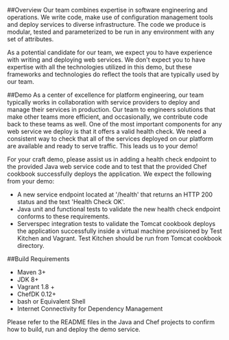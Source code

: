 ##Overview
Our team combines expertise in software engineering and operations. We write code, make use of configuration management tools and deploy services to diverse infrastructure. The code we produce is modular, tested and parameterized to be run in any environment with any set of attributes.

As a potential candidate for our team, we expect you to have experience with writing and deploying web services. We don't expect you to have expertise with all the technologies utilized in this demo, but these frameworks and technologies do reflect the tools that are typically used by our team.

##Demo
As a center of excellence for platform engineering, our team typically works in collaboration with service providers to deploy and manage their services in production. Our team to engineers solutions that make other teams more efficient, and occasionally, we contribute code back to these teams as well. One of the most important components for any web service we deploy is that it offers a valid health check. We need a consistent way to check that all of the services deployed on our platform are available and ready to serve traffic. This leads us to your demo!

For your craft demo, please assist us in adding a health check endpoint to the provided Java web service code and to test that the provided Chef cookbook successfully deploys the application. We expect the following from your demo:

* A new service endpoint located at '/health' that returns an HTTP 200 status and the text 'Health Check OK'.
* Java unit and functional tests to validate the new health check endpoint conforms to these requirements.
* Serverspec integration tests to validate the Tomcat cookbook deploys the application successfully inside a virtual machine provisioned by Test Kitchen and Vagrant. Test Kitchen should be run from Tomcat cookbook directory.

##Build Requirements
* Maven 3+
* JDK 8+
* Vagrant 1.8 +
* ChefDK 0.12+
* bash or Equivalent Shell
* Internet Connectivity for Dependency Management

Please refer to the README files in the Java and Chef projects to confirm how to build, run and deploy the demo service.
